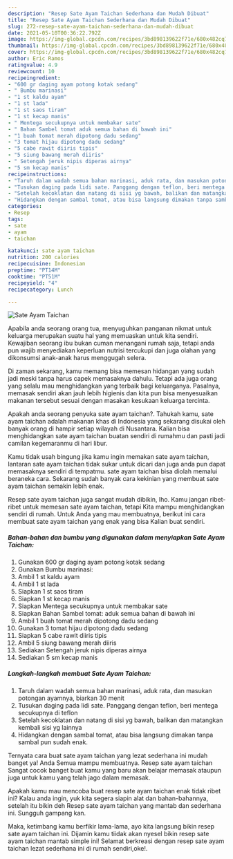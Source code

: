 ```yaml
---
description: "Resep Sate Ayam Taichan Sederhana dan Mudah Dibuat"
title: "Resep Sate Ayam Taichan Sederhana dan Mudah Dibuat"
slug: 272-resep-sate-ayam-taichan-sederhana-dan-mudah-dibuat
date: 2021-05-10T00:36:22.792Z
image: https://img-global.cpcdn.com/recipes/3bd898139622f71e/680x482cq70/sate-ayam-taichan-foto-resep-utama.jpg
thumbnail: https://img-global.cpcdn.com/recipes/3bd898139622f71e/680x482cq70/sate-ayam-taichan-foto-resep-utama.jpg
cover: https://img-global.cpcdn.com/recipes/3bd898139622f71e/680x482cq70/sate-ayam-taichan-foto-resep-utama.jpg
author: Eric Ramos
ratingvalue: 4.9
reviewcount: 10
recipeingredient:
- "600 gr daging ayam potong kotak sedang"
- " Bumbu marinasi"
- "1 st kaldu ayam"
- "1 st lada"
- "1 st saos tiram"
- "1 st kecap manis"
- " Mentega secukupnya untuk membakar sate"
- " Bahan Sambel tomat aduk semua bahan di bawah ini"
- "1 buah tomat merah dipotong dadu sedang"
- "3 tomat hijau dipotong dadu sedang"
- "5 cabe rawit diiris tipis"
- "5 siung bawang merah diiris"
- " Setengah jeruk nipis diperas airnya"
- "5 sm kecap manis"
recipeinstructions:
- "Taruh dalam wadah semua bahan marinasi, aduk rata, dan masukan potongan ayamnya, biarkan 30 menit"
- "Tusukan daging pada lidi sate. Panggang dengan teflon, beri mentega secukupnya di teflon"
- "Setelah kecoklatan dan natang di sisi yg bawah, balikan dan matangkan kembali sisi yg lainnya"
- "Hidangkan dengan sambal tomat, atau bisa langsung dimakan tanpa sambal pun sudah enak."
categories:
- Resep
tags:
- sate
- ayam
- taichan

katakunci: sate ayam taichan 
nutrition: 200 calories
recipecuisine: Indonesian
preptime: "PT14M"
cooktime: "PT51M"
recipeyield: "4"
recipecategory: Lunch

---
```



![Sate Ayam Taichan](https://img-global.cpcdn.com/recipes/3bd898139622f71e/680x482cq70/sate-ayam-taichan-foto-resep-utama.jpg)

Apabila anda seorang orang tua, menyuguhkan panganan nikmat untuk keluarga merupakan suatu hal yang memuaskan untuk kita sendiri. Kewajiban seorang ibu bukan cuman menangani rumah saja, tetapi anda pun wajib menyediakan keperluan nutrisi tercukupi dan juga olahan yang dikonsumsi anak-anak harus menggugah selera.

Di zaman  sekarang, kamu memang bisa memesan hidangan yang sudah jadi meski tanpa harus capek memasaknya dahulu. Tetapi ada juga orang yang selalu mau menghidangkan yang terbaik bagi keluarganya. Pasalnya, memasak sendiri akan jauh lebih higienis dan kita pun bisa menyesuaikan makanan tersebut sesuai dengan masakan kesukaan keluarga tercinta. 



Apakah anda seorang penyuka sate ayam taichan?. Tahukah kamu, sate ayam taichan adalah makanan khas di Indonesia yang sekarang disukai oleh banyak orang di hampir setiap wilayah di Nusantara. Kalian bisa menghidangkan sate ayam taichan buatan sendiri di rumahmu dan pasti jadi camilan kegemaranmu di hari libur.

Kamu tidak usah bingung jika kamu ingin memakan sate ayam taichan, lantaran sate ayam taichan tidak sukar untuk dicari dan juga anda pun dapat memasaknya sendiri di tempatmu. sate ayam taichan bisa diolah memalui beraneka cara. Sekarang sudah banyak cara kekinian yang membuat sate ayam taichan semakin lebih enak.

Resep sate ayam taichan juga sangat mudah dibikin, lho. Kamu jangan ribet-ribet untuk memesan sate ayam taichan, tetapi Kita mampu menghidangkan sendiri di rumah. Untuk Anda yang mau membuatnya, berikut ini cara membuat sate ayam taichan yang enak yang bisa Kalian buat sendiri.

<!--inarticleads1-->

##### Bahan-bahan dan bumbu yang digunakan dalam menyiapkan Sate Ayam Taichan:

1. Gunakan 600 gr daging ayam potong kotak sedang
1. Gunakan  Bumbu marinasi:
1. Ambil 1 st kaldu ayam
1. Ambil 1 st lada
1. Siapkan 1 st saos tiram
1. Siapkan 1 st kecap manis
1. Siapkan  Mentega secukupnya untuk membakar sate
1. Siapkan  Bahan Sambel tomat: aduk semua bahan di bawah ini
1. Ambil 1 buah tomat merah dipotong dadu sedang
1. Gunakan 3 tomat hijau dipotong dadu sedang
1. Siapkan 5 cabe rawit diiris tipis
1. Ambil 5 siung bawang merah diiris
1. Sediakan  Setengah jeruk nipis diperas airnya
1. Sediakan 5 sm kecap manis




<!--inarticleads2-->

##### Langkah-langkah membuat Sate Ayam Taichan:

1. Taruh dalam wadah semua bahan marinasi, aduk rata, dan masukan potongan ayamnya, biarkan 30 menit
1. Tusukan daging pada lidi sate. Panggang dengan teflon, beri mentega secukupnya di teflon
1. Setelah kecoklatan dan natang di sisi yg bawah, balikan dan matangkan kembali sisi yg lainnya
1. Hidangkan dengan sambal tomat, atau bisa langsung dimakan tanpa sambal pun sudah enak.




Ternyata cara buat sate ayam taichan yang lezat sederhana ini mudah banget ya! Anda Semua mampu membuatnya. Resep sate ayam taichan Sangat cocok banget buat kamu yang baru akan belajar memasak ataupun juga untuk kamu yang telah jago dalam memasak.

Apakah kamu mau mencoba buat resep sate ayam taichan enak tidak ribet ini? Kalau anda ingin, yuk kita segera siapin alat dan bahan-bahannya, setelah itu bikin deh Resep sate ayam taichan yang mantab dan sederhana ini. Sungguh gampang kan. 

Maka, ketimbang kamu berfikir lama-lama, ayo kita langsung bikin resep sate ayam taichan ini. Dijamin kamu tiidak akan nyesel bikin resep sate ayam taichan mantab simple ini! Selamat berkreasi dengan resep sate ayam taichan lezat sederhana ini di rumah sendiri,oke!.

